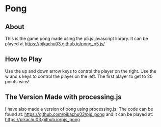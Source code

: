 # Pong
## About
This is the game pong made using the p5.js javascript library.
It can be played at https://pikachu03.github.io/pong_p5.js/
## How to Play
Use the up and down arrow keys to control the player on the right.
Use the w and s keys to control the player on the left.
The first player to get to 20 points wins!
## The Version Made with processing.js
I have also made a version of pong using processing.js. The code can be found at: https://github.com/pikachu03/pjs_pong and it can be played at: https://pikachu03.github.io/pjs_pong
